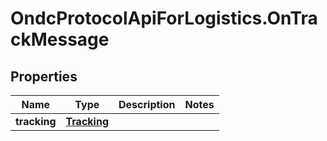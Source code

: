 # OndcProtocolApiForLogistics.OnTrackMessage

## Properties
Name | Type | Description | Notes
------------ | ------------- | ------------- | -------------
**tracking** | [**Tracking**](Tracking.md) |  | 
